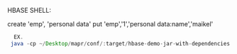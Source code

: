 HBASE SHELL:

create 'emp', 'personal data'
put 'emp','1','personal data:name','maikel'



```java -cp <conf-directory>:<jar> <Main Class>
  EX.
 java -cp ~/Desktop/mapr/conf/:target/hbase-demo-jar-with-dependencies.jar com.mapr.demos.hbase.Demo
 ```
